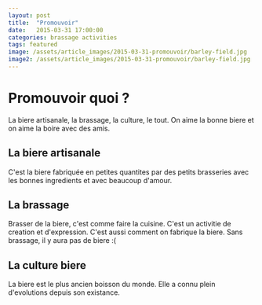 ```yaml
---
layout: post
title:  "Promouvoir"
date:   2015-03-31 17:00:00
categories: brassage activities
tags: featured
image: /assets/article_images/2015-03-31-promouvoir/barley-field.jpg
image2: /assets/article_images/2015-03-31-promouvoir/barley-field.jpg
---
```


# Promouvoir quoi ?
La biere artisanale, la brassage, la culture, le tout. On aime la bonne biere et on aime la boire avec des amis.

## La biere artisanale
C'est la biere fabriquée en petites quantites par des petits brasseries avec les bonnes ingredients et avec beaucoup d'amour.

## La brassage
Brasser de la biere, c'est comme faire la cuisine. C'est un activitie de creation et d'expression. C'est aussi comment on fabrique la biere. Sans brassage, il y aura pas de biere :(

## La culture biere
La biere est le plus ancien boisson du monde. Elle a connu plein d'evolutions depuis son existance. 
